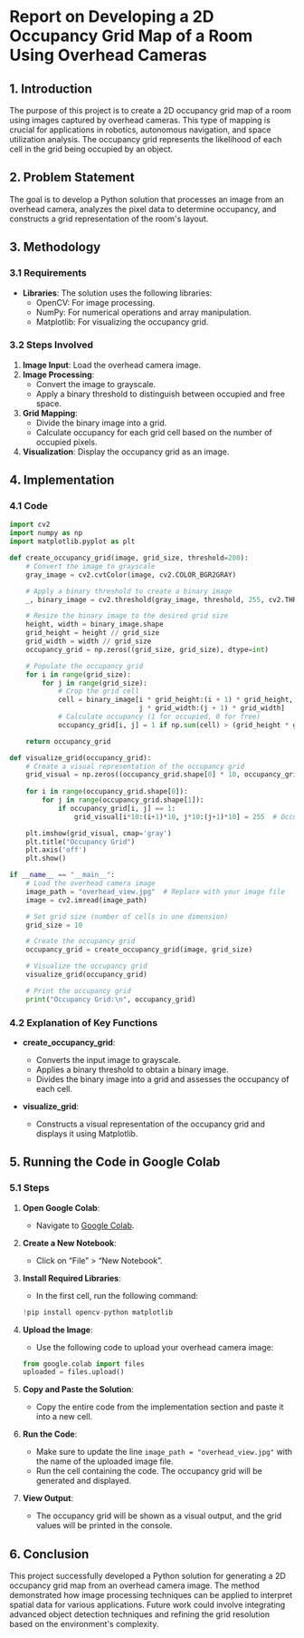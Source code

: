 # Report on Developing a 2D Occupancy Grid Map of a Room Using Overhead Cameras

## 1. Introduction

The purpose of this project is to create a 2D occupancy grid map of a room using images captured by overhead cameras. This type of mapping is crucial for applications in robotics, autonomous navigation, and space utilization analysis. The occupancy grid represents the likelihood of each cell in the grid being occupied by an object.

## 2. Problem Statement

The goal is to develop a Python solution that processes an image from an overhead camera, analyzes the pixel data to determine occupancy, and constructs a grid representation of the room's layout.

## 3. Methodology

### 3.1 Requirements

- **Libraries**: The solution uses the following libraries:
  - OpenCV: For image processing.
  - NumPy: For numerical operations and array manipulation.
  - Matplotlib: For visualizing the occupancy grid.

### 3.2 Steps Involved

1. **Image Input**: Load the overhead camera image.
2. **Image Processing**:
   - Convert the image to grayscale.
   - Apply a binary threshold to distinguish between occupied and free space.
3. **Grid Mapping**:
   - Divide the binary image into a grid.
   - Calculate occupancy for each grid cell based on the number of occupied pixels.
4. **Visualization**: Display the occupancy grid as an image.

## 4. Implementation

### 4.1 Code

```python
import cv2
import numpy as np
import matplotlib.pyplot as plt

def create_occupancy_grid(image, grid_size, threshold=200):
    # Convert the image to grayscale
    gray_image = cv2.cvtColor(image, cv2.COLOR_BGR2GRAY)

    # Apply a binary threshold to create a binary image
    _, binary_image = cv2.threshold(gray_image, threshold, 255, cv2.THRESH_BINARY_INV)

    # Resize the binary image to the desired grid size
    height, width = binary_image.shape
    grid_height = height // grid_size
    grid_width = width // grid_size
    occupancy_grid = np.zeros((grid_size, grid_size), dtype=int)

    # Populate the occupancy grid
    for i in range(grid_size):
        for j in range(grid_size):
            # Crop the grid cell
            cell = binary_image[i * grid_height:(i + 1) * grid_height,
                                j * grid_width:(j + 1) * grid_width]
            # Calculate occupancy (1 for occupied, 0 for free)
            occupancy_grid[i, j] = 1 if np.sum(cell) > (grid_height * grid_width) / 2 else 0

    return occupancy_grid

def visualize_grid(occupancy_grid):
    # Create a visual representation of the occupancy grid
    grid_visual = np.zeros((occupancy_grid.shape[0] * 10, occupancy_grid.shape[1] * 10), dtype=np.uint8)
    
    for i in range(occupancy_grid.shape[0]):
        for j in range(occupancy_grid.shape[1]):
            if occupancy_grid[i, j] == 1:
                grid_visual[i*10:(i+1)*10, j*10:(j+1)*10] = 255  # Occupied

    plt.imshow(grid_visual, cmap='gray')
    plt.title("Occupancy Grid")
    plt.axis('off')
    plt.show()

if __name__ == "__main__":
    # Load the overhead camera image
    image_path = "overhead_view.jpg"  # Replace with your image file
    image = cv2.imread(image_path)

    # Set grid size (number of cells in one dimension)
    grid_size = 10

    # Create the occupancy grid
    occupancy_grid = create_occupancy_grid(image, grid_size)

    # Visualize the occupancy grid
    visualize_grid(occupancy_grid)

    # Print the occupancy grid
    print("Occupancy Grid:\n", occupancy_grid)
```

### 4.2 Explanation of Key Functions

- **create_occupancy_grid**:
  - Converts the input image to grayscale.
  - Applies a binary threshold to obtain a binary image.
  - Divides the binary image into a grid and assesses the occupancy of each cell.

- **visualize_grid**:
  - Constructs a visual representation of the occupancy grid and displays it using Matplotlib.

## 5. Running the Code in Google Colab

### 5.1 Steps

1. **Open Google Colab**:
   - Navigate to [Google Colab](https://colab.research.google.com/).

2. **Create a New Notebook**:
   - Click on “File” > “New Notebook”.

3. **Install Required Libraries**:
   - In the first cell, run the following command:
   ```python
   !pip install opencv-python matplotlib
   ```

4. **Upload the Image**:
   - Use the following code to upload your overhead camera image:
   ```python
   from google.colab import files
   uploaded = files.upload()
   ```

5. **Copy and Paste the Solution**:
   - Copy the entire code from the implementation section and paste it into a new cell.

6. **Run the Code**:
   - Make sure to update the line `image_path = "overhead_view.jpg"` with the name of the uploaded image file.
   - Run the cell containing the code. The occupancy grid will be generated and displayed.

7. **View Output**:
   - The occupancy grid will be shown as a visual output, and the grid values will be printed in the console.

## 6. Conclusion

This project successfully developed a Python solution for generating a 2D occupancy grid map from an overhead camera image. The method demonstrated how image processing techniques can be applied to interpret spatial data for various applications. Future work could involve integrating advanced object detection techniques and refining the grid resolution based on the environment's complexity.
